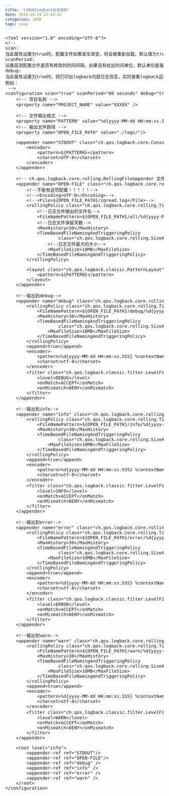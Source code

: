 ```yaml
---
title: '[JAVA]Logback日志级别'
date: 2019-10-24 22:43:43
categories: JAVA
tags: java
---
```


<pre class="lang:default decode:true">&lt;?xml version="1.0" encoding="UTF-8"?&gt;
&lt;!--
scan:
当此属性设置为true时，配置文件如果发生改变，将会被重新加载，默认值为true。
scanPeriod:
设置监测配置文件是否有修改的时间间隔，如果没有给出时间单位，默认单位是毫秒。当scan为true时，此属性生效。默认的时间间隔为1分钟。
debug:
当此属性设置为true时，将打印出logback内部日志信息，实时查看logback运行状态。默认值为false。
例如：
 --&gt;
&lt;configuration scan="true" scanPeriod="60 seconds" debug="true"&gt;
    &lt;!-- 项目名称 --&gt;
    &lt;property name="PROJECT_NAME" value="XXXXX" /&gt;

    &lt;!-- 文件输出格式 --&gt;
    &lt;property name="PATTERN" value="%d{yyyy-MM-dd HH:mm:ss.SSS} [%thread] %-5level %logger{36} - %msg%n"/&gt;
    &lt;!-- 输出文件路径 --&gt;
    &lt;property name="OPEN_FILE_PATH" value="./logs/"/&gt;

    &lt;appender name="STDOUT" class="ch.qos.logback.core.ConsoleAppender"&gt;
        &lt;encoder&gt;
            &lt;pattern&gt;${PATTERN}&lt;/pattern&gt;
            &lt;charset&gt;UTF-8&lt;/charset&gt;
        &lt;/encoder&gt;
    &lt;/appender&gt;

    &lt;!-- ch.qos.logback.core.rolling.RollingFileAppender 文件日志输出 --&gt;
    &lt;appender name="OPEN-FILE" class="ch.qos.logback.core.rolling.RollingFileAppender"&gt;
        &lt;!--不能有这项配置！！！！！--&gt;
        &lt;!--&lt;Encoding&gt;UTF-8&lt;/Encoding&gt;--&gt;
        &lt;!--&lt;File&gt;${OPEN_FILE_PATH}/zqread.log&lt;/File&gt;--&gt;
        &lt;rollingPolicy class="ch.qos.logback.core.rolling.TimeBasedRollingPolicy"&gt;
            &lt;!--日志文件输出的文件名--&gt;
            &lt;FileNamePattern&gt;${OPEN_FILE_PATH}/all/%d{yyyy-MM-dd}-%i.log&lt;/FileNamePattern&gt;
            &lt;!--日志文件保留天数--&gt;
            &lt;MaxHistory&gt;30&lt;/MaxHistory&gt;
            &lt;TimeBasedFileNamingAndTriggeringPolicy
                    class="ch.qos.logback.core.rolling.SizeAndTimeBasedFNATP"&gt;
                &lt;!--日志文件最大的大小--&gt;
                &lt;MaxFileSize&gt;10MB&lt;/MaxFileSize&gt;
            &lt;/TimeBasedFileNamingAndTriggeringPolicy&gt;
        &lt;/rollingPolicy&gt;

        &lt;layout class="ch.qos.logback.classic.PatternLayout"&gt;
            &lt;pattern&gt;${PATTERN}&lt;/pattern&gt;
        &lt;/layout&gt;
    &lt;/appender&gt;

    &lt;!--输出到debug--&gt;
    &lt;appender name="debug" class="ch.qos.logback.core.rolling.RollingFileAppender"&gt;
        &lt;rollingPolicy class="ch.qos.logback.core.rolling.TimeBasedRollingPolicy"&gt;
            &lt;FileNamePattern&gt;${OPEN_FILE_PATH}/debug/%d{yyyy-MM-dd}-%i.log&lt;/FileNamePattern&gt;
            &lt;MaxHistory&gt;30&lt;/MaxHistory&gt;
            &lt;TimeBasedFileNamingAndTriggeringPolicy
                    class="ch.qos.logback.core.rolling.SizeAndTimeBasedFNATP"&gt;
                &lt;MaxFileSize&gt;10MB&lt;/MaxFileSize&gt;
            &lt;/TimeBasedFileNamingAndTriggeringPolicy&gt;
        &lt;/rollingPolicy&gt;
        &lt;append&gt;true&lt;/append&gt;
        &lt;encoder&gt;
            &lt;pattern&gt;%d{yyyy-MM-dd HH:mm:ss.SSS} %contextName [%thread] %-5level %logger{36} - %msg%n&lt;/pattern&gt;
            &lt;charset&gt;utf-8&lt;/charset&gt;
        &lt;/encoder&gt;
        &lt;filter class="ch.qos.logback.classic.filter.LevelFilter"&gt;&lt;!-- 只打印DEBUG日志 --&gt;
            &lt;level&gt;DEBUG&lt;/level&gt;
            &lt;onMatch&gt;ACCEPT&lt;/onMatch&gt;
            &lt;onMismatch&gt;DENY&lt;/onMismatch&gt;
        &lt;/filter&gt;
    &lt;/appender&gt;

    &lt;!--输出到info--&gt;
    &lt;appender name="info" class="ch.qos.logback.core.rolling.RollingFileAppender"&gt;
        &lt;rollingPolicy class="ch.qos.logback.core.rolling.TimeBasedRollingPolicy"&gt;
            &lt;FileNamePattern&gt;${OPEN_FILE_PATH}/info/%d{yyyy-MM-dd}-%i.log&lt;/FileNamePattern&gt;
            &lt;MaxHistory&gt;30&lt;/MaxHistory&gt;
            &lt;TimeBasedFileNamingAndTriggeringPolicy
                    class="ch.qos.logback.core.rolling.SizeAndTimeBasedFNATP"&gt;
                &lt;MaxFileSize&gt;10MB&lt;/MaxFileSize&gt;
            &lt;/TimeBasedFileNamingAndTriggeringPolicy&gt;
        &lt;/rollingPolicy&gt;
        &lt;append&gt;true&lt;/append&gt;
        &lt;encoder&gt;
            &lt;pattern&gt;%d{yyyy-MM-dd HH:mm:ss.SSS} %contextName [%thread] %-5level %logger{36} - %msg%n&lt;/pattern&gt;
            &lt;charset&gt;utf-8&lt;/charset&gt;
        &lt;/encoder&gt;
        &lt;filter class="ch.qos.logback.classic.filter.LevelFilter"&gt;&lt;!-- 只打印INFO日志 --&gt;
            &lt;level&gt;INFO&lt;/level&gt;
            &lt;onMatch&gt;ACCEPT&lt;/onMatch&gt;
            &lt;onMismatch&gt;DENY&lt;/onMismatch&gt;
        &lt;/filter&gt;
    &lt;/appender&gt;

    &lt;!--输出到error--&gt;
    &lt;appender name="error" class="ch.qos.logback.core.rolling.RollingFileAppender"&gt;
        &lt;rollingPolicy class="ch.qos.logback.core.rolling.TimeBasedRollingPolicy"&gt;
            &lt;FileNamePattern&gt;${OPEN_FILE_PATH}/error/%d{yyyy-MM-dd}-%i.log&lt;/FileNamePattern&gt;
            &lt;MaxHistory&gt;30&lt;/MaxHistory&gt;
            &lt;TimeBasedFileNamingAndTriggeringPolicy
                    class="ch.qos.logback.core.rolling.SizeAndTimeBasedFNATP"&gt;
                &lt;MaxFileSize&gt;10MB&lt;/MaxFileSize&gt;
            &lt;/TimeBasedFileNamingAndTriggeringPolicy&gt;
        &lt;/rollingPolicy&gt;
        &lt;append&gt;true&lt;/append&gt;
        &lt;encoder&gt;
            &lt;pattern&gt;%d{yyyy-MM-dd HH:mm:ss.SSS} %contextName [%thread] %-5level %logger{36} - %msg%n&lt;/pattern&gt;
            &lt;charset&gt;utf-8&lt;/charset&gt;
        &lt;/encoder&gt;
        &lt;filter class="ch.qos.logback.classic.filter.LevelFilter"&gt;&lt;!-- 只打印ERROR日志 --&gt;
            &lt;level&gt;ERROR&lt;/level&gt;
            &lt;onMatch&gt;ACCEPT&lt;/onMatch&gt;
            &lt;onMismatch&gt;DENY&lt;/onMismatch&gt;
        &lt;/filter&gt;
    &lt;/appender&gt;

    &lt;!--输出到warn--&gt;
    &lt;appender name="warn" class="ch.qos.logback.core.rolling.RollingFileAppender"&gt;
        &lt;rollingPolicy class="ch.qos.logback.core.rolling.TimeBasedRollingPolicy"&gt;
            &lt;FileNamePattern&gt;${OPEN_FILE_PATH}/warn/%d{yyyy-MM-dd}-%i.log&lt;/FileNamePattern&gt;
            &lt;MaxHistory&gt;30&lt;/MaxHistory&gt;
            &lt;TimeBasedFileNamingAndTriggeringPolicy
                    class="ch.qos.logback.core.rolling.SizeAndTimeBasedFNATP"&gt;
                &lt;MaxFileSize&gt;10MB&lt;/MaxFileSize&gt;
            &lt;/TimeBasedFileNamingAndTriggeringPolicy&gt;
        &lt;/rollingPolicy&gt;
        &lt;append&gt;true&lt;/append&gt;
        &lt;encoder&gt;
            &lt;pattern&gt;%d{yyyy-MM-dd HH:mm:ss.SSS} %contextName [%thread] %-5level %logger{36} - %msg%n&lt;/pattern&gt;
            &lt;charset&gt;utf-8&lt;/charset&gt;
        &lt;/encoder&gt;
        &lt;filter class="ch.qos.logback.classic.filter.LevelFilter"&gt;&lt;!-- 只打印WARN日志 --&gt;
            &lt;level&gt;WARN&lt;/level&gt;
            &lt;onMatch&gt;ACCEPT&lt;/onMatch&gt;
            &lt;onMismatch&gt;DENY&lt;/onMismatch&gt;
        &lt;/filter&gt;
    &lt;/appender&gt;

    &lt;root level="info"&gt;
        &lt;appender-ref ref="STDOUT"/&gt;
        &lt;appender-ref ref="OPEN-FILE"/&gt;
        &lt;appender-ref ref="debug" /&gt;
        &lt;appender-ref ref="info" /&gt;
        &lt;appender-ref ref="error" /&gt;
        &lt;appender-ref ref="warn" /&gt;
    &lt;/root&gt;
&lt;/configuration&gt;</pre>
&nbsp;
